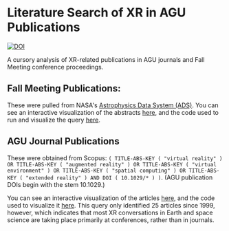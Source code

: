 # Literature Search of XR in AGU Publications
[![DOI](https://zenodo.org/badge/DOI/10.5281/zenodo.17114605.svg)](https://doi.org/10.5281/zenodo.17114605)

A cursory analysis of XR-related publications in AGU journals and Fall Meeting conference proceedings. 


## Fall Meeting Publications:
These were pulled from NASA's [Astrophysics Data System (ADS)](https://ui.adsabs.harvard.edu/). 
You can see an interactive visualization of the abstracts [here](https://kcollins.github.io/vr-lit-search/plots/XR%20Abstracts%20at%20AGU%20Fall%20Meeting%20Histogram_Labeled.html), and the code used to run and visualize the query [here](https://github.com/KCollins/vr-lit-search/blob/main/VR%20Lit%20Search.ipynb). 

## AGU Journal Publications
These were obtained from Scopus: `( TITLE-ABS-KEY ( "virtual reality" ) OR TITLE-ABS-KEY ( "augmented reality" ) OR TITLE-ABS-KEY ( "virtual environment" ) OR TITLE-ABS-KEY ( "spatial computing" ) OR TITLE-ABS-KEY ( "extended reality" ) AND DOI ( 10.1029/* ) )`. (AGU publication DOIs begin with the stem 10.1029.)

You can see an interactive visualization of the articles [here](https://kcollins.github.io/vr-lit-search/plots/XR%20Articles%20in%20AGU%20Journals%20Histogram_Labeled.html), and the code used to visualize it [here](https://github.com/KCollins/vr-lit-search/blob/main/VR%20Lit%20Search%20Journals.ipynb). 
This query only identified 25 articles since 1999, however, which indicates that most XR conversations in Earth and space science are taking place primarily at conferences, rather than in journals. 
